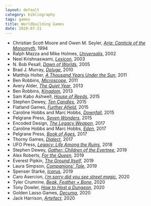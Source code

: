 ```yaml
---
layout: default
category: bibliography
tags: games
title: Worldbuilding Games
date: 2020-07-21
---
```


* Christian Scott Moore and Owen M. Seyler, [*Aria: Canticle of the Monomyth*](https://en.wikipedia.org/wiki/Aria:_Canticle_of_the_Monomyth), 1994
* Ralph Mazza and Mike Holmes, [*Universalis*](https://en.wikipedia.org/wiki/Universalis), 2002
* Neel Krishnaswami, [*Lexicon*](https://wiki.rpg.net/index.php/Original_Lexicon_post), 2003
* N. Bob Pesall, [*Dawn of Worlds*](https://rpggeek.com/rpgitem/96882/dawn-worlds), 2005
* Brad J. Murray, [*Deluge*](https://rpggeek.com/rpgitem/66534/deluge), 2010
* Matthijs Holter, [*A Thousand Years Under the Sun*](https://mammutrpg.itch.io/1000-years-under-the-sun), 2011
* Ben Robbins, [*Microscope*](https://www.lamemage.com/microscope/), 2011
* Avery Alder, [*The Quiet Year*](https://buriedwithoutceremony.com/the-quiet-year), 2013
* Ben Robbins, [*Kingdom*](https://www.lamemage.com/kingdom/), 2013
* Sam Kabo Ashwell, [*House of Reeds*](https://tsawac.itch.io/house-of-reeds), 2015
* Stephen Dewey, [*Ten Candles*](https://cavalrygames.com/ten-candles), 2015
* Flatland Games, [*Further Afield*](https://www.flatlandgames.com/btw/further-afield/), 2015
* Caroline Hobbs and Marc Hobbs, [*Downfall*](https://lessthanthreegames.com/store.html), 2015
* Pelgrane Press, [*Seven Wonders*](https://pelgranepress.com/2015/11/18/seven-wonders-a-story-games-anthology-2/), 2015
* Encoded Design, [*The Legacy Weapon*](https://www.drivethrurpg.com/product/207958/The-Legacy-Weapon--A-Dungeon-World-Artifact-and-One-Shot), 2017
* Caroline Hobbs and Marc Hobbs, [*Eden*](https://lessthanthreegames.com/eden.html), 2017
* Pelgrane Press, [*Book of Ages*](https://pelgranepress.com/product/book-of-ages/), 2017
* Thorny Games, [*Dialect*](https://thornygames.com/pages/dialect), 2017
* UFO Press, [*Legacy: Life Among the Ruins*](https://ufopress.co.uk/legacy-life-among-the-ruins/), 2018
* Stephen Dewey, [*Gather: Children of the Evertree*](https://www.kickstarter.com/projects/shiftyginger/gather-children-of-the-evertree/description), 2019
* Alex Roberts, [*For the Queen*](https://evilhat.com/product/for-the-queen/), 2019
* Everest Pipkin, [*The Ground Itself*](https://everestpipkin.itch.io/the-ground-itself), 2019
* Laura Simpson, [*Companions' Tale*](https://www.indiepressrevolution.com/xcart/Companions-Tale-Print-PDF.html), 2019
* Spenser Starke, [*Icarus*](http://spenserstarke.com/#mywork), 2019
* Caro Asercion, [*i'm sorry did you see street magic*](https://seaexcursion.itch.io/street-magic), 2020
* Tyler Crumrine, [*Beak, Feather + Bone*](https://possible-worlds-games.itch.io/bfb), 2020
* Tony Dowler, [*How to Host a Dungeon*](https://www.drivethrurpg.com/product/299497/How-to-Host-a-Dungeon-2nd-Edition), 2020
* Golden Lasso Games, [*Decuma*](https://goldenlassogames.com/product/decuma), 2020
* Jack Harrison, [*Artefact*](https://mouseholepress.itch.io/artefact), 2020
